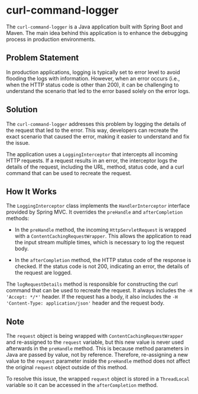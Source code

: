 # curl-command-logger

The `curl-command-logger` is a Java application built with Spring Boot and Maven. The main idea behind this application is to enhance the debugging process in production environments.

## Problem Statement

In production applications, logging is typically set to error level to avoid flooding the logs with information. However, when an error occurs (i.e., when the HTTP status code is other than 200), it can be challenging to understand the scenario that led to the error based solely on the error logs.

## Solution

The `curl-command-logger` addresses this problem by logging the details of the request that led to the error. This way, developers can recreate the exact scenario that caused the error, making it easier to understand and fix the issue.

The application uses a `LoggingInterceptor` that intercepts all incoming HTTP requests. If a request results in an error, the interceptor logs the details of the request, including the URL, method, status code, and a curl command that can be used to recreate the request.

## How It Works

The `LoggingInterceptor` class implements the `HandlerInterceptor` interface provided by Spring MVC. It overrides the `preHandle` and `afterCompletion` methods:

- In the `preHandle` method, the incoming `HttpServletRequest` is wrapped with a `ContentCachingRequestWrapper`. This allows the application to read the input stream multiple times, which is necessary to log the request body.

- In the `afterCompletion` method, the HTTP status code of the response is checked. If the status code is not 200, indicating an error, the details of the request are logged.

The `logRequestDetails` method is responsible for constructing the curl command that can be used to recreate the request. It always includes the `-H 'Accept: */*'` header. If the request has a body, it also includes the `-H 'Content-Type: application/json'` header and the request body.

## Note

The `request` object is being wrapped with `ContentCachingRequestWrapper` and re-assigned to the `request` variable, but this new value is never used afterwards in the `preHandle` method. This is because method parameters in Java are passed by value, not by reference. Therefore, re-assigning a new value to the `request` parameter inside the `preHandle` method does not affect the original `request` object outside of this method.

To resolve this issue, the wrapped `request` object is stored in a `ThreadLocal` variable so it can be accessed in the `afterCompletion` method.